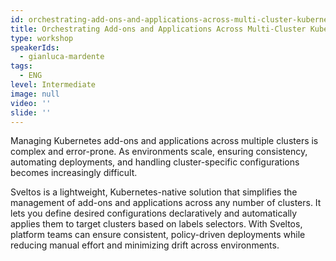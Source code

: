 ```yaml
---
id: orchestrating-add-ons-and-applications-across-multi-cluster-kubernetes-environments-with-sveltos
title: Orchestrating Add-ons and Applications Across Multi-Cluster Kubernetes Environments with Sveltos
type: workshop
speakerIds:
  - gianluca-mardente
tags:
  - ENG
level: Intermediate
image: null
video: ''
slide: ''
---
```


Managing Kubernetes add-ons and applications across multiple clusters is complex and error-prone. As environments scale, ensuring consistency, automating deployments, and handling cluster-specific configurations becomes increasingly difficult. 

Sveltos is a lightweight, Kubernetes-native solution that simplifies the management of add-ons and applications across any number of clusters. It lets you define desired configurations declaratively and automatically applies them to target clusters based on labels selectors. With Sveltos, platform teams can ensure consistent, policy-driven deployments while reducing manual effort and minimizing drift across environments.
